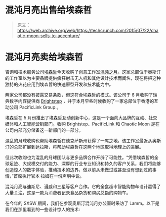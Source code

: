 # 混沌月亮出售给埃森哲 

> 原文：<https://web.archive.org/web/https://techcrunch.com/2015/07/22/chaotic-moon-sells-to-accenture/>

# 混沌月亮卖给埃森哲

咨询和技术服务公司[埃森哲](https://web.archive.org/web/20221006200619/https://newsroom.accenture.com/news/accenture-acquires-chaotic-moon-to-continue-growing-its-digital-design-and-innovation-capabilities.htm)今天收购了创意工作室[混沌之月](https://web.archive.org/web/20221006200619/http://www.chaoticmoon.com/)。这家总部位于奥斯汀的工作室以为主要品牌提供疯狂射击无人机和其他设计技术而闻名，现在将把这种独特的火花应用到埃森哲的快速原型开发和技术能力中。

两家公司都没有披露交易条款，但这符合埃森哲的模式。该公司于 6 月收购了瑞典数字内容提供商 [Brightstep](https://web.archive.org/web/20221006200619/http://www.zacks.com/stock/news/179415/accenture-adds-brightstep-to-its-digital-commerce-portfolio) ，并于本月早些时候收购了一家总部位于香港的互动公司 PacificLink Group 。

埃森哲在 5 月份推出了埃森哲互动创新中心，这是一个面向大品牌的互动、社交媒体和人工智能营销部门。收购 Brightstep、PacificLink 和 Chaotic Moon 是在公司内部充分储备这一新部门的一部分。

混乱的月球收购也帮助埃森哲在德克萨斯州获得了一席之地。该工作室最近从奥斯汀的总部扩展到达拉斯，将帮助埃森哲在这两个地区取得地理上的进展。

但此次收购也为混乱的月球团队与更多品牌合作开辟了可能性。“凭借埃森哲的全球足迹、大规模交付的能力、深厚的行业专业知识和持久的客户关系，我们将能够创造惊人的数字体验，推动技术的边界，做以前从未做过或甚至没有想到过的事情，”首席执行官本·拉姆在一份声明中说。

混沌月亮与迪斯尼、漫威和三星等客户合作。它的全食超市智能购物车设计赢得了大量关注，这是一款为消费者记录食品杂货和购买总额的购物车。

在今年的 SXSW 期间，我们在参观奥斯汀混沌月办公室时采访了 Lamm。以下是我们在那里看到的一些设计惊人的技术: